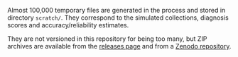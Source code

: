 Almost 100,000 temporary files are generated in the process and stored in directory `scratch/`. They correspond to the simulated collections, diagnosis scores and accuracy/reliability estimates.

They are not versioned in this repository for being too many, but ZIP archives are available from the [releases page](https://github.com/julian-urbano/irj2015-reliability/releases/tag/scratch) and from a [Zenodo repository](http://dx.doi.org/10.5281/zenodo.32606).